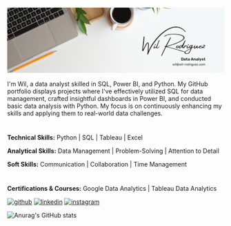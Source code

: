 ![alt text](bbc911df-adfa-48cb-9d41-92aa8fdf461b.png )
 

I'm Wil, a data analyst skilled in SQL, Power BI, and Python. My GitHub portfolio displays projects where I've effectively utilized SQL for data management, crafted insightful dashboards in Power BI, and conducted basic data analysis with Python. My focus is on continuously enhancing my skills and applying them to real-world data challenges.

#


<strong>Technical Skills:</strong> Python | SQL | Tableau | Excel

<strong>Analytical Skills:</strong> Data Management | Problem-Solving | Attention to Detail

<strong>Soft Skills:</strong> Communication | Collaboration | Time Management

#
<strong>Certifications & Courses:</strong> Google Data Analytics | Tableau Data Analytics







[<img src='https://cdn.jsdelivr.net/npm/simple-icons@3.0.1/icons/github.svg' alt='github' height='40'>](https://github.com/https://github.com/wil-rodriguez)  [<img src='https://cdn.jsdelivr.net/npm/simple-icons@3.0.1/icons/linkedin.svg' alt='linkedin' height='40'>](https://www.linkedin.com/in/https://www.linkedin.com/in/wil-rodriguez//)  [<img src='https://cdn.jsdelivr.net/npm/simple-icons@3.0.1/icons/instagram.svg' alt='instagram' height='40'>](https://www.instagram.com/https://www.instagram.com/wilrodriguez857//)  



![Anurag's GitHub stats](https://github-readme-stats.vercel.app/api?username=wil-rodriguez&theme=dark&show_icons=true)
